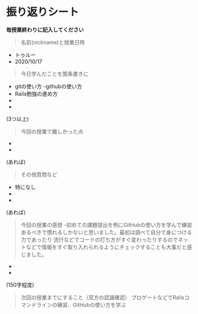 # 振り返りシート

**毎授業終わりに記入してください**

> 名前(nickname)と授業日時
- トゥルー
- 2020/10/17

> 今日学んだことを箇条書きに
- gitの使い方
-githubの使い方
- Rails勉強の進め方
-
- 
(3つ以上)

> 今回の授業で難しかった点
- 
- 
(あれば)

> その他質問など
- 特になし
- 
- 
(あれば)

> 今回の授業の感想
-初めての課題提出を例にGitHubの使い方を学んで練習あるべきで慣れるしかないと思いました。最初は調べて自分で身につける力であったり
流行などでコードの打ち方がすぐ変わったりするのでネットなどで情報をすぐ取り入れられるようにチェックすることも大事だと感じました。
- 
- 
(150字程度)

> 次回の授業までにすること（双方の認識確認）
プロゲートなどでRailsコマンドラインの練習、GitHubの使い方を学ぶ
